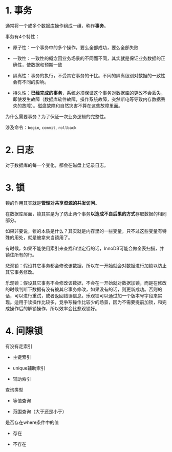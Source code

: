 # 1. 事务

通常将一个或多个数据库操作组成一组，称作**事务**。

事务有4个特性：

* 原子性：一个事务中的多个操作，要么全部成功，要么全部失败

* 一致性：一致性的概念因业务场景的不同而不同，其实就是保证业务数据的正确性，使数据和预期一致

* 隔离性：事务的执行，不受其它事务的干扰。不同的隔离级别对数据的一致性会有不同的影响。

* 持久性：**已经完成的事务**，系统必须保证这个事务对数据库的更改不会丢失，即使发生故障（数据库软件故障，操作系统故障，突然断电等导致内存数据丢失的故障）。磁盘故障和自然灾害不算在这些故障里面。

为什么需要事务？为了保证一次业务逻辑的完整性。

涉及命令：`begin`, `commit`, `rollback`


# 2. 日志

对于数据库的每一个变化，都会在磁盘上记录日志。

# 3. 锁

锁的作用其实就是**管理对共享资源的并发访问**。

在数据库层面，锁其实是为了防止两个事务**以造成不良后果的方式**存取数据的相同部分。

如果非要说，锁的本质是什么？其实就是内存里的一些变量，只不过这些变量有特殊的用处，就是被拿来当锁用了。

有时候，如果不能使用索引来查找和锁定行的话，InnoDB可能会做全表扫描，并锁住所有的行。


悲观锁：假设其它事务都会修改该数据，所以在一开始就会对数据进行加锁以防止其它事务修改。

乐观锁：假设其它事务不会修改该数据，不会在一开始就对数据加锁，而是在修改的时候判断下数据有没有被其它事务修改，如果没有的话，则更新成功。否则的话，可以进行重试，或者返回错误信息。乐观锁可以通过加一个版本号字段来实现。适用于读操作比较多，竞争写操作比较少的场景，因为不需要提前加锁，和完成操作后的解锁操作，所以效率会比悲观锁好。



# 4. 间隙锁

有没有走索引

* 主键索引

* unique辅助索引

* 辅助索引

查询类型

* 等值查询

* 范围查询（大于还是小于）

是否存在where条件中的值

* 存在

* 不存在




















